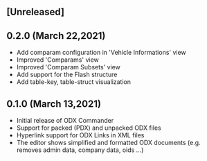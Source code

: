 
## [Unreleased]

## 0.2.0  (March 22,2021)

- Add comparam configuration in 'Vehicle Informations' view
- Improved 'Comparams' view
- Improved 'Comparam Subsets' view
- Add support for the Flash structure
- Add table-key, table-struct visualization

## 0.1.0  (March 13,2021)

- Initial release of ODX Commander
- Support for packed (PDX) and unpacked ODX files
- Hyperlink support for ODX Links in XML files
- The editor shows simplified and formatted ODX documents (e.g. removes admin data, company data, oids ...)

